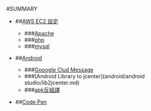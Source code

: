 #SUMMARY
* ##[AWS EC2 設定](ec2/awsec2_setting.md)
	* ###[Apache](ec2/Apache.md)
	* ###[php](ec2/php.md)
	* ###[mysql](ec2/mysql.md)
* ##[Android](android/android.md)	
 
   * ###[Gooogle Clud Message](android/gcm/gcm.md)	  
   * ###[Android Library to jcenter](android/android studio/lib2jcenter.md)
   * ###[apk反組譯](android/other/Disassemble.md)
* ##[Code Pen](codepen/codepen.md)	
  	  